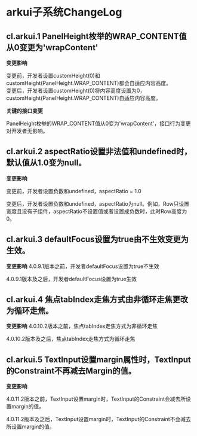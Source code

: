 # arkui子系统ChangeLog

## cl.arkui.1 PanelHeight枚举的WRAP_CONTENT值从0变更为'wrapContent'

**变更影响**

变更前，开发者设置customHeight(0)和customHeight(PanelHeight.WRAP_CONTENT)都会自适应内容高度。</br>
变更后，开发者设置customHeight(0)将内容高度设置为0，customHeight(PanelHeight.WRAP_CONTENT)自适应内容高度。

**关键的接口变更**

PanelHeight枚举的WRAP_CONTENT值从0变为'wrapContent'，接口行为变更对开发者无影响。

## cl.arkui.2 aspectRatio设置非法值和undefined时，默认值从1.0变为null。

**变更影响**

变更前，开发者设置负数和undefined，aspectRatio = 1.0

变更后，开发者设置负数和undefined，aspectRatio为null。例如，Row只设置宽度且没有子组件，aspectRatio不设置值或者设置成负数时，此时Row高度为0。

## cl.arkui.3 defaultFocus设置为true由不生效变更为生效。

**变更影响**
4.0.9.1版本之前，开发者defaultFocus设置为true不生效

4.0.9.1版本及之后，开发者defaultFocus设置为true生效

## cl.arkui.4 焦点tabIndex走焦方式由非循环走焦更改为循环走焦。

**变更影响**
4.0.10.2版本之前，焦点tabIndex走焦方式为非循环走焦

4.0.10.2版本及之后，焦点tabIndex走焦方式为循环走焦

## cl.arkui.5 TextInput设置margin属性时，TextInput的Constraint不再减去Margin的值。

**变更影响**

4.0.11.2版本之前，TextInput设置margin时，TextInput的Constraint会减去所设置margin的值。

4.0.11.2版本及之后，TextInput设置margin时，TextInput的Constraint不会减去所设置margin的值。